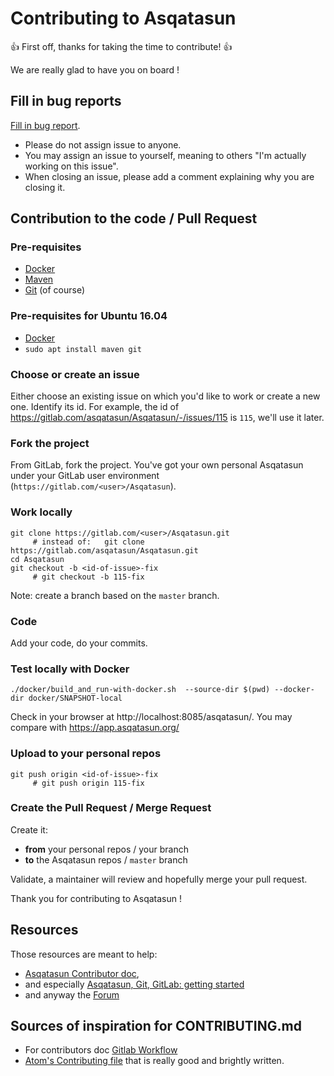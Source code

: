 # Contributing to Asqatasun

:+1: First off, thanks for taking the time to contribute! :+1:

We are really glad to have you on board ! 

## Fill in bug reports

[Fill in bug report](https://gitlab.com/asqatasun/Asqatasun/-/issues).

* Please do not assign issue to anyone.
* You may assign an issue to yourself, meaning to others "I'm actually working on this issue".
* When closing an issue, please add a comment explaining why you are closing it.

## Contribution to the code / Pull Request

### Pre-requisites

* [Docker](https://www.docker.com/)
* [Maven](https://maven.apache.org/)
* [Git](https://git-scm.com/downloads) (of course)

### Pre-requisites for Ubuntu 16.04

* [Docker](https://docs.docker.com/install/linux/docker-ce/ubuntu/)
* `sudo apt install maven git`

### Choose or create an issue

Either choose an existing issue on which you'd like to work or create a new one. Identify its id. For example, the id of https://gitlab.com/asqatasun/Asqatasun/-/issues/115  is `115`, we'll use it later.

### Fork the project

From GitLab, fork the project. You've got your own personal Asqatasun under your GitLab user environment (`https://gitlab.com/<user>/Asqatasun`).

### Work locally

```
git clone https://gitlab.com/<user>/Asqatasun.git
     # instead of:   git clone https://gitlab.com/asqatasun/Asqatasun.git
cd Asqatasun
git checkout -b <id-of-issue>-fix
     # git checkout -b 115-fix
```

Note: create a branch based on the `master` branch.

### Code

Add your code, do your commits.

### Test locally with Docker

```
./docker/build_and_run-with-docker.sh  --source-dir $(pwd) --docker-dir docker/SNAPSHOT-local
```

Check in your browser at http://localhost:8085/asqatasun/. You may compare with https://app.asqatasun.org/

### Upload to your personal repos

```
git push origin <id-of-issue>-fix
     # git push origin 115-fix
```

### Create the Pull Request / Merge Request

Create it:

* **from** your personal repos / your branch
* **to** the Asqatasun repos / `master` branch

Validate, a maintainer will review and hopefully merge your pull request.

Thank you for contributing to Asqatasun !


## Resources

Those resources are meant to help:

* [Asqatasun Contributor doc](http://doc.asqatasun.org/en/30_Contributor_doc/),
* and especially [Asqatasun, Git, GitLab: getting started](http://doc.asqatasun.org/en/30_Contributor_doc/Contribute_to_Asqatasun.html)
* and anyway the [Forum](http://forum.asqatasun.org)

## Sources of inspiration for CONTRIBUTING.md

* For contributors doc [Gitlab Workflow](https://about.gitlab.com/handbook/#gitlab-workflow)
* [Atom's Contributing file](https://github.com/atom/atom/blob/master/CONTRIBUTING.md) that is really good and brightly written.
